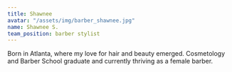 ```yaml
---
title: Shawnee
avatar: "/assets/img/barber_shawnee.jpg"
name: Shawnee S.
team_position: barber stylist
---
```


Born in Atlanta, where my love for hair and beauty emerged. Cosmetology and Barber School graduate and currently thriving as a female barber.
